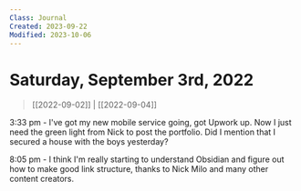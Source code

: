 ```yaml
---
Class: Journal
Created: 2023-09-22
Modified: 2023-10-06
---
```


# Saturday, September 3rd, 2022

> [[2022-09-02]] | [[2022-09-04]]

3:33 pm - I've got my new mobile service going, got Upwork up. Now I just need the green light from Nick to post the portfolio. Did I mention that I secured a house with the boys yesterday?

8:05 pm - I think I'm really starting to understand Obsidian and figure out how to make good link structure, thanks to Nick Milo and many other content creators.
